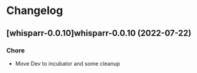 # Changelog



## [whisparr-0.0.10]whisparr-0.0.10 (2022-07-22)

### Chore

- Move Dev to incubator and some cleanup
  
  